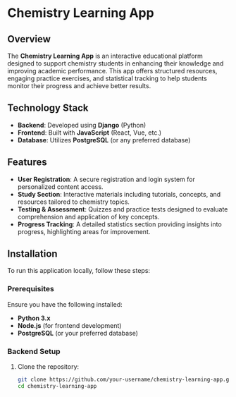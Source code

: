 # Chemistry Learning App

## Overview
The **Chemistry Learning App** is an interactive educational platform designed to support chemistry students in enhancing their knowledge and improving academic performance. This app offers structured resources, engaging practice exercises, and statistical tracking to help students monitor their progress and achieve better results.

## Technology Stack
- **Backend**: Developed using **Django** (Python)
- **Frontend**: Built with **JavaScript** (React, Vue, etc.)
- **Database**: Utilizes **PostgreSQL** (or any preferred database)

## Features
- **User Registration**: A secure registration and login system for personalized content access.
- **Study Section**: Interactive materials including tutorials, concepts, and resources tailored to chemistry topics.
- **Testing & Assessment**: Quizzes and practice tests designed to evaluate comprehension and application of key concepts.
- **Progress Tracking**: A detailed statistics section providing insights into progress, highlighting areas for improvement.

## Installation
To run this application locally, follow these steps:

### Prerequisites
Ensure you have the following installed:
- **Python 3.x**
- **Node.js** (for frontend development)
- **PostgreSQL** (or your preferred database)

### Backend Setup
1. Clone the repository:
   ```bash
   git clone https://github.com/your-username/chemistry-learning-app.git
   cd chemistry-learning-app
